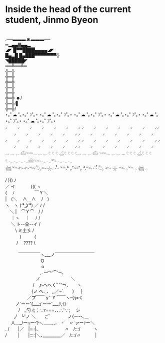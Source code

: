 # Inside the head of the current student, Jinmo Byeon

<br>
.══▬▬▬.◙.▬▬▬══
<br>
═▂▄▄▓▄▄▂                                           
<br>
◢◤ █▀▀████▄▄▄▄◢◤                                  
<br>
█▄▂█ █▄███▀▀▀▀▀▀▀╬                                  
<br>
◥█████◤                                                 
<br>
══╩══╩═                                                
<br>
╬═╬
<br>
╬═╬
<br>
╬═╬
<br>
╬═╬
<br>
╬═╬
<br>
╬═╬ ☻/
<br>
╬═╬/▌
<br>
╬═╬/
<br>
  ⋆｡˚ ☁︎ ˚｡⋆｡˚☽˚｡⋆  ⋆｡˚ ☁︎ ˚｡⋆｡˚☽˚｡⋆  ⋆｡˚ ☁︎ ˚｡⋆｡˚☽˚｡⋆  ⋆｡˚ ☁︎ ˚｡⋆｡˚☽˚｡⋆  ⋆｡˚ ☁︎ ˚｡⋆｡˚☽˚｡⋆  ⋆｡˚ ☁︎ ˚｡⋆｡˚☽˚｡⋆
  <br>
⸝ 　　⸝ 　　⸝ 　　⸝ 　　⸝ 　　⸝ 　　⸝     ⸝ 　　⸝ 　　⸝ 　　⸝ 　　⸝ 　　⸝ 　　⸝⸝ 　　⸝ 　　⸝ 　　⸝ 　　⸝ 　　⸝ 　　⸝     ⸝ 　　⸝ 　　⸝ 　　⸝ 　　⸝ 　　⸝ 　　⸝
<br>
  ⸝ 　　⸝ 　　⸝ 　　⸝ 　　⸝ 　　⸝ 　　⸝    ⸝ 　　⸝ 　　⸝ 　　⸝ 　　⸝ 　　⸝ 　　⸝     ⸝ 　　⸝ 　　⸝ 　　⸝ 　　⸝ 　　⸝ 　　⸝    ⸝ 　　⸝ 　　⸝ 　　⸝ 　　⸝ 　　⸝ 　　⸝  
  <br>
𓂃𓂃𓂃𓊝𓄹𓄺𓂃𓂃𓂃𓏲 𓏲 𓏲 𓋒𓏲 𓏲 𓏲 𓏲𓂃𓂃𓂃𓊝 𓄹𓄺𓂃𓂃𓂃𓏧 𓏲 𓏲 𓏲 𓋒𓏲 𓏲 𓏲 𓏲𓂃𓂃𓂃𓂃𓊝𓄹𓄺𓂃𓂃𓆞𓂃𓂃𓂃
<br>
𓆉𓆝𓆟𓆟𓆞𓆡𓆜𓇼𓂂      ‧̍̊˙· 𓆝.° ｡˚𓆛˚｡ °.𓆞 ·˙‧̍̊ 𓆡   𓆟  𓇼   𓆞  𓂂𓆝    𓂂  𓆉   𓂂
<br>


<br>
/ ))) ﾉ
<br>
／ イ 　　   　((( ヽ
<br>
(　 ﾉ　　　   　 ￣Ｙ＼
<br>
|　(＼　 ∧＿∧　    /　)
<br>
ヽ　ヽ ( ͡° ͜ʖ ͡°) ／ ﾉ /
<br>
　＼ |　⌒Ｙ⌒　/ /
 <br>
　 ｜ヽ　 ｜　 ﾉ /
  <br>
　 ＼ ト--仝--イ /
    <br>
　　   \ ミ土彡 /
   <br>
　　 　)　　　(
   <br>
　 　 /　 ???? \
    <br>

<br>
   ￣￣￣￣￣ヽ___ノ￣￣￣￣￣￣￣￣￣
   <br>
        Ｏ
        <br>
         o
         <br>
        ,. ─冖'⌒'─､
        <br>
       ノ       ＼
       <br>
       / ,r‐へへく⌒'￢､  ヽ
       <br>
      {ノ へ._、 ,,／~`  〉 ｝
      <br>
     ／プ￣￣`y'¨Y´￣￣ヽ─}j=く
     <br>
    ノ`ーー'{___ｭ`ーー'___ﾘ,ｲ}
    <br>
   / _勺 ｲ;；∵r===､､∴'∵;  シ 
   <br>
  ,/ └'ノ ＼  ご`    ノ{ー--､__
  <br>
  人＿_/ー┬ー个-､＿＿,,.. ‐´ 〃`ァーｧー＼
  <br>
. /  |／ |::::|､      〃 /:::/   ヽ
<br>
/    |  |::::|＼､_________／ /:::/〃    |
<br>








